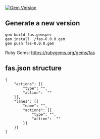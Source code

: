 [![Gem Version](https://badge.fury.io/rb/fas.svg)](https://badge.fury.io/rb/fas)
## Generate a new version 

```
gem build fas.gemspec
gem install ./fas-0.0.0.gem
gem push fas-0.0.0.gem
```

Ruby Gems: https://rubygems.org/gems/fas

## fas.json structure
```
{
	"actions": [{
		"type": "", 
		"action":  ""
	}],
	"lanes": [{
		"name": "",
		"actions": [{
			"type": "", 
			"action":  ""
		}]
	}]
}
```

